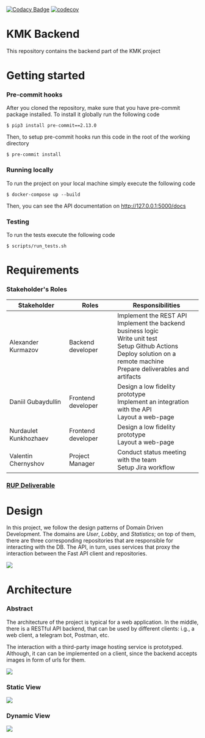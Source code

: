 [![Codacy Badge](https://app.codacy.com/project/badge/Grade/31c3908646524e9f83706f92dd1b5b68)](https://www.codacy.com/gh/KMK-UI-SSD-2021/backend/dashboard?utm_source=github.com&amp;utm_medium=referral&amp;utm_content=KMK-UI-SSD-2021/backend&amp;utm_campaign=Badge_Grade)
[![codecov](https://codecov.io/gh/KMK-UI-SSD-2021/backend/branch/master/graph/badge.svg?token=F4EG13WIQK)](https://codecov.io/gh/KMK-UI-SSD-2021/backend)

# KMK Backend

This repository contains the backend part of the KMK project


# Getting started


### Pre-commit hooks
After you cloned the repository, make sure that you have pre-commit package installed. To install it globally run the following code
```
$ pip3 install pre-commit==2.13.0
```
Then, to setup pre-commit hooks run this code in the root of the working directory
```
$ pre-commit install
```


### Running locally
To run the project on your local machine simply execute the following code
```
$ docker-compose up --build
```
Then, you can see the API documentation on http://127.0.0.1:5000/docs

### Testing
To run the tests execute the following code
```
$ scripts/run_tests.sh
```


# Requirements

### Stakeholder's Roles


| Stakeholder | Roles | Responsibilities |
| -------- | -------- | -------- |
| Alexander Kurmazov     | Backend developer     | Implement the REST API <br /> Implement the backend business logic <br /> Write unit test <br /> Setup Github Actions <br /> Deploy solution on a remote machine <br /> Prepare deliverables and artifacts |
| Daniil Gubaydullin | Frontend developer | Design a low fidelity prototype <br /> Implement an integration with the API <br /> Layout a web-page |
| Nurdaulet Kunkhozhaev | Frontend developer | Design a low fidelity prototype <br /> Layout a web-page |
| Valentin Chernyshov | Project Manager | Conduct status meeting with the team <br /> Setup Jira workflow |

### [RUP Deliverable](https://docs.google.com/document/d/1UwLZRrJ5waXoj0tItV4rKKHDpgBjYpTk/edit?usp=sharing&ouid=114466313595428679485&rtpof=true&sd=true)



# Design
In this project, we follow the design patterns of Domain Driven Development. The domains are *User*, *Lobby*, and *Statistics*; on top of them, there are three corresponding repositories that are responsible for interacting with the DB. The API, in turn, uses services that proxy the interaction between the Fast API client and repositories.

![](https://i.imgur.com/8CBc9XZ.png)


# Architecture

### Abstract
The architecture of the project is typical for a web application. In the middle, there is a RESTful API backend, that can be used by different clients: i.g., a web client, a telegram bot, Postman, etc.

The interaction with a third-party image hosting service is prototyped. Although, it can can be implemented on a client, since the backend accepts images in form of urls for them.

![](https://i.imgur.com/DgSTCO5.png)


### Static View
![](https://i.imgur.com/1oY5y87.png)


### Dynamic View
![](https://i.imgur.com/8GRtcPh.png)

